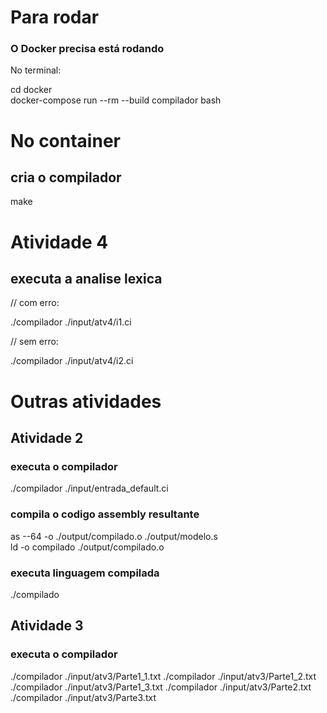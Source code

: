 # Para rodar 
### O Docker precisa está rodando

No terminal:

cd docker  
docker-compose run --rm --build compilador bash

# No container

## cria o compilador

make

# Atividade 4

## executa a analise lexica

// com erro:

./compilador ./input/atv4/i1.ci

// sem erro:

./compilador ./input/atv4/i2.ci

# Outras atividades

## Atividade 2 

### executa o compilador

./compilador ./input/entrada_default.ci

### compila o codigo assembly resultante

as --64 -o ./output/compilado.o ./output/modelo.s  
ld -o compilado ./output/compilado.o

### executa linguagem compilada

./compilado

## Atividade 3 

### executa o compilador

./compilador ./input/atv3/Parte1_1.txt
./compilador ./input/atv3/Parte1_2.txt
./compilador ./input/atv3/Parte1_3.txt
./compilador ./input/atv3/Parte2.txt
./compilador ./input/atv3/Parte3.txt



